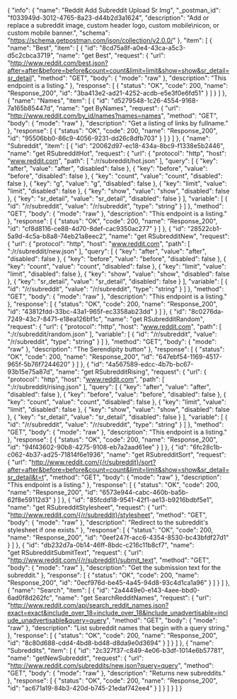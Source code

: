 {
  "info": {
    "name": "Reddit Add Subreddit Upload Sr Img",
    "_postman_id": "f033949d-3012-4765-8a23-d44b2d3a1624",
    "description": "Add or replace a subreddit image, custom header logo, custom mobile\nicon, or custom mobile banner.",
    "schema": "https://schema.getpostman.com/json/collection/v2.0.0/"
  },
  "item": [
    {
      "name": "Best",
      "item": [
        {
          "id": "8cd75a8f-a0e4-43ca-a5c3-d5c2cbca3719",
          "name": "get&nbsp;Best",
          "request": {
            "url": "http://www.reddit.com/best.json?after=after&before=before&count=count&limit=limit&show=show&sr_detail=sr_detail",
            "method": "GET",
            "body": {
              "mode": "raw"
            },
            "description": "This endpoint is a listing."
          },
          "response": [
            {
              "status": "OK",
              "code": 200,
              "name": "Response_200",
              "id": "3ba413e2-ad21-4252-acdb-e5e3f0e6fd51"
            }
          ]
        }
      ]
    },
    {
      "name": "Names",
      "item": [
        {
          "id": "d5279548-1c26-4554-9168-7a165b85447d",
          "name": "get&nbsp;ByNames",
          "request": {
            "url": "http://www.reddit.com/by_id/names?names=names",
            "method": "GET",
            "body": {
              "mode": "raw"
            },
            "description": "Get a listing of links by fullname."
          },
          "response": [
            {
              "status": "OK",
              "code": 200,
              "name": "Response_200",
              "id": "95506bb0-86c9-4056-9231-dd26c8dfb703"
            }
          ]
        }
      ]
    },
    {
      "name": "Subreddit",
      "item": [
        {
          "id": "20062d97-ec18-434a-8bc9-f1338e5b2446",
          "name": "get&nbsp;RSubredditHot",
          "request": {
            "url": {
              "protocol": "http",
              "host": "www.reddit.com",
              "path": [
                ":/r/subreddit/hot.json"
              ],
              "query": [
                {
                  "key": "after",
                  "value": "after",
                  "disabled": false
                },
                {
                  "key": "before",
                  "value": "before",
                  "disabled": false
                },
                {
                  "key": "count",
                  "value": "count",
                  "disabled": false
                },
                {
                  "key": "g",
                  "value": "g",
                  "disabled": false
                },
                {
                  "key": "limit",
                  "value": "limit",
                  "disabled": false
                },
                {
                  "key": "show",
                  "value": "show",
                  "disabled": false
                },
                {
                  "key": "sr_detail",
                  "value": "sr_detail",
                  "disabled": false
                }
              ],
              "variable": [
                {
                  "id": "/r/subreddit",
                  "value": "/r/subreddit",
                  "type": "string"
                }
              ]
            },
            "method": "GET",
            "body": {
              "mode": "raw"
            },
            "description": "This endpoint is a listing."
          },
          "response": [
            {
              "status": "OK",
              "code": 200,
              "name": "Response_200",
              "id": "cf8d8116-ce88-4d70-8def-cac9350ac277"
            }
          ]
        },
        {
          "id": "28522cb1-5a9d-4c5a-b8a8-74eb21a8eec2",
          "name": "get&nbsp;RSubredditNew",
          "request": {
            "url": {
              "protocol": "http",
              "host": "www.reddit.com",
              "path": [
                ":/r/subreddit/new.json"
              ],
              "query": [
                {
                  "key": "after",
                  "value": "after",
                  "disabled": false
                },
                {
                  "key": "before",
                  "value": "before",
                  "disabled": false
                },
                {
                  "key": "count",
                  "value": "count",
                  "disabled": false
                },
                {
                  "key": "limit",
                  "value": "limit",
                  "disabled": false
                },
                {
                  "key": "show",
                  "value": "show",
                  "disabled": false
                },
                {
                  "key": "sr_detail",
                  "value": "sr_detail",
                  "disabled": false
                }
              ],
              "variable": [
                {
                  "id": "/r/subreddit",
                  "value": "/r/subreddit",
                  "type": "string"
                }
              ]
            },
            "method": "GET",
            "body": {
              "mode": "raw"
            },
            "description": "This endpoint is a listing."
          },
          "response": [
            {
              "status": "OK",
              "code": 200,
              "name": "Response_200",
              "id": "43812fdd-33bc-43a1-965f-ec3358ab23dd"
            }
          ]
        },
        {
          "id": "8c0276da-7249-43c7-8471-e18ea126bf1c",
          "name": "get&nbsp;RSubredditRandom",
          "request": {
            "url": {
              "protocol": "http",
              "host": "www.reddit.com",
              "path": [
                ":/r/subreddit/random.json"
              ],
              "variable": [
                {
                  "id": "/r/subreddit",
                  "value": "/r/subreddit",
                  "type": "string"
                }
              ]
            },
            "method": "GET",
            "body": {
              "mode": "raw"
            },
            "description": "The Serendipity button"
          },
          "response": [
            {
              "status": "OK",
              "code": 200,
              "name": "Response_200",
              "id": "647ebf54-1169-4517-965f-5b76f7244620"
            }
          ]
        },
        {
          "id": "4a567589-edcc-4b7b-bc67-93b15e75a87d",
          "name": "get&nbsp;RSubredditRising",
          "request": {
            "url": {
              "protocol": "http",
              "host": "www.reddit.com",
              "path": [
                ":/r/subreddit/rising.json"
              ],
              "query": [
                {
                  "key": "after",
                  "value": "after",
                  "disabled": false
                },
                {
                  "key": "before",
                  "value": "before",
                  "disabled": false
                },
                {
                  "key": "count",
                  "value": "count",
                  "disabled": false
                },
                {
                  "key": "limit",
                  "value": "limit",
                  "disabled": false
                },
                {
                  "key": "show",
                  "value": "show",
                  "disabled": false
                },
                {
                  "key": "sr_detail",
                  "value": "sr_detail",
                  "disabled": false
                }
              ],
              "variable": [
                {
                  "id": "/r/subreddit",
                  "value": "/r/subreddit",
                  "type": "string"
                }
              ]
            },
            "method": "GET",
            "body": {
              "mode": "raw"
            },
            "description": "This endpoint is a listing."
          },
          "response": [
            {
              "status": "OK",
              "code": 200,
              "name": "Response_200",
              "id": "94f43602-90b8-4275-9108-eb7a2aad61ee"
            }
          ]
        },
        {
          "id": "6fc28c1b-c062-4b37-ad25-71814f6e1936",
          "name": "get&nbsp;RSubredditSort",
          "request": {
            "url": "http://www.reddit.com/{/r/subreddit}/sort?after=after&before=before&count=count&limit=limit&show=show&sr_detail=sr_detail&t=t",
            "method": "GET",
            "body": {
              "mode": "raw"
            },
            "description": "This endpoint is a listing."
          },
          "response": [
            {
              "status": "OK",
              "code": 200,
              "name": "Response_200",
              "id": "6573e944-cabc-460b-ba5b-62f8e59112d3"
            }
          ]
        },
        {
          "id": "85fcdd18-9541-42f1-ae13-b9216bdbf5e1",
          "name": "get&nbsp;RSubredditStylesheet",
          "request": {
            "url": "http://www.reddit.com/{/r/subreddit}/stylesheet",
            "method": "GET",
            "body": {
              "mode": "raw"
            },
            "description": "Redirect to the subreddit&#39;s stylesheet if one exists."
          },
          "response": [
            {
              "status": "OK",
              "code": 200,
              "name": "Response_200",
              "id": "0eef247f-acc6-4354-8530-bc43bfdf27d1"
            }
          ]
        },
        {
          "id": "db232d7a-0b14-46ff-8bdc-c216c11b8cf7",
          "name": "get&nbsp;RSubredditSubmitText",
          "request": {
            "url": "http://www.reddit.com/{/r/subreddit}/submit_text",
            "method": "GET",
            "body": {
              "mode": "raw"
            },
            "description": "Get the submission text for the subreddit."
          },
          "response": [
            {
              "status": "OK",
              "code": 200,
              "name": "Response_200",
              "id": "0ecf976d-be45-4a45-94d8-93c4d1ca1a96"
            }
          ]
        }
      ]
    },
    {
      "name": "Search",
      "item": [
        {
          "id": "2a4449e0-e143-4aee-bbd0-6ad0f8d262fc",
          "name": "get&nbsp;SearchRedditNames",
          "request": {
            "url": "http://www.reddit.com/api/search_reddit_names.json?exact=exact&include_over_18=include_over_18&include_unadvertisable=include_unadvertisable&query=query",
            "method": "GET",
            "body": {
              "mode": "raw"
            },
            "description": "List subreddit names that begin with a query string."
          },
          "response": [
            {
              "status": "OK",
              "code": 200,
              "name": "Response_200",
              "id": "8c80d688-cdd4-4bd8-bd48-d8da9e0d3694"
            }
          ]
        }
      ]
    },
    {
      "name": "Subreddits",
      "item": [
        {
          "id": "2c327f37-c849-4e06-b3df-1014e6b57781",
          "name": "getNewSubreddit",
          "request": {
            "url": "http://www.reddit.com/subreddits/new.json?query=query",
            "method": "GET",
            "body": {
              "mode": "raw"
            },
            "description": "Returns new subreddits."
          },
          "response": [
            {
              "status": "OK",
              "code": 200,
              "name": "Response_200",
              "id": "ac671a19-84b3-420d-b745-21edaf742ee4"
            }
          ]
        }
      ]
    }
  ]
}